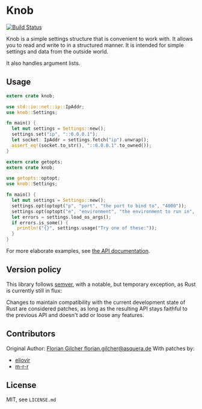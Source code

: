 # Knob

[![Build Status](https://travis-ci.org/skade/knob.png)](https://travis-ci.org/skade/knob)

Knob is a simple settings structure that is convenient to work with. It allows you to read and write to in a structured manner. It is intended for simple settings and data from the outside world.

It also handles argument lists.

## Usage

```rust
extern crate knob;

use std::io::net::ip::IpAddr;
use knob::Settings;

fn main() {
  let mut settings = Settings::new();
  settings.set("ip", "::0.0.0.1");
  let socket: IpAddr = settings.fetch("ip").unwrap();
  assert_eq!(socket.to_str(), "::0.0.0.1".to_owned());
}
```

```rust
extern crate getopts;
extern crate knob;

use getopts::optopt;
use knob::Settings;

fn main() {
  let mut settings = Settings::new();
  settings.opt(optopt("p", "port", "the port to bind to", "4000"));
  settings.opt(optopt("e", "environment", "the environment to run in", ""));
  let errors = settings.load_os_args();
  if errors.is_some() {
    println!("{}", settings.usage("Try one of these:"));
  }
}
```

For more elaborate examples, see [the API documentation](http://skade.github.io/knob/doc/knob/index.html).

## Version policy

This library follows [semver](http://semver.org), with a notable, but temporary
exception, as Rust is currently still in flux:

Changes to maintain compatibility with the current development state of Rust are
considered patches, as long as the resulting API stays faithful to the previous
API and doesn't add or loose any features.

## Contributors

Original Author: [Florian Gilcher <florian.gilcher@asquera.de>](http://github.com/skade)
With patches by:
* [eliovir](http://github.com/eliovir)
* [m-r-r](http://github.com/m-r-r)

## License

MIT, see `LICENSE.md`
